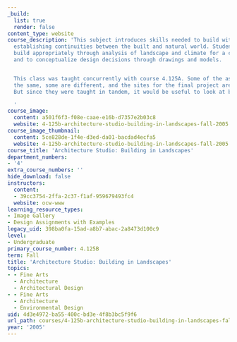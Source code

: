 ```yaml
---
_build:
  list: true
  render: false
content_type: website
course_description: 'This subject introduces skills needed to build within a landscape
  establishing continuities between the built and natural world. Students learn to
  build appropriately through analysis of landscape and climate for a chosen site,
  and to conceptualize design decisions through drawings and models.


  This class was taught concurrently with course 4.125A. Some of the assignments are
  the same, some are different, and the sites for the final project are different.
  But since they were taught in tandem, it would be useful to look at both together.

  '
course_image:
  content: a501f6f3-f08e-caae-e16b-d7357e2b03c8
  website: 4-125b-architecture-studio-building-in-landscapes-fall-2005
course_image_thumbnail:
  content: 5ce828de-1f4e-d3ed-da01-bacdad4ecfa5
  website: 4-125b-architecture-studio-building-in-landscapes-fall-2005
course_title: 'Architecture Studio: Building in Landscapes'
department_numbers:
- '4'
extra_course_numbers: ''
hide_download: false
instructors:
  content:
  - 39cc3754-2ffa-2c37-f1af-959679493fc4
  website: ocw-www
learning_resource_types:
- Image Gallery
- Design Assignments with Examples
legacy_uid: 398ba0fa-15ad-a8b7-abac-2a8473d100c9
level:
- Undergraduate
primary_course_number: 4.125B
term: Fall
title: 'Architecture Studio: Building in Landscapes'
topics:
- - Fine Arts
  - Architecture
  - Architectural Design
- - Fine Arts
  - Architecture
  - Environmental Design
uid: 4d3e4972-ba55-400c-bd3e-4f8b3bc5f9f6
url_path: courses/4-125b-architecture-studio-building-in-landscapes-fall-2005
year: '2005'
---
```

